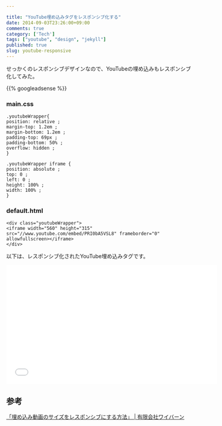 ```yaml
---

title: "YouTube埋め込みタグをレスポンシブ化する"
date: 2014-09-03T23:26:00+09:00
comments: true
category: ['Tech']
tags: ["youtube", "design", "jekyll"]
published: true 
slug: youtube-responsive
---
```



せっかくのレスポンシブデザインなので、YouTubeの埋め込みもレスポンシブ化してみた。


{{% googleadsense %}}

### main.css
```
.youtubeWrapper{
position: relative ;
margin-top: 1.2em ;
margin-bottom: 1.2em ;
padding-top: 69px ;
padding-bottom: 50% ;
overflow: hidden ;
}

.youtubeWrapper iframe {
position: absolute ;
top: 0 ;
left: 0 ;
height: 100% ;
width: 100% ;
}
```


### default.html
```
<div class="youtubeWrapper">
<iframe width="560" height="315" src="//www.youtube.com/embed/PRI0bA5VSL8" frameborder="0" allowfullscreen></iframe>
</div>
```

以下は、レスポンシブ化されたYouTube埋め込みタグです。

<div class="youtubeWrapper">
<iframe width="560" height="315" src="//www.youtube.com/embed/PRI0bA5VSL8" frameborder="0" allowfullscreen></iframe>
</div>


## 参考
[「埋め込み動画のサイズをレスポンシブにする方法」 | 有限会社ワイバーン](http://www.wivern.com/report20130802.html)

